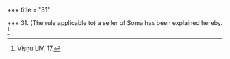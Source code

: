 +++
title = "31"

+++
31. (The rule applicable to) a seller of Soma has been explained hereby. [^20] 


[^20]:  Viṣṇu LIV, 17.
